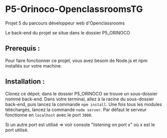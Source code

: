 # P5-Orinoco-OpenclassroomsTG

Projet 5 du parcours développeur web d'Openclassrooms

Le back-end du projet se situe dans le dossier P5_ORINOCO

## Prerequis :
Pour faire fonctionner ce projet, vous avez besoin de Node.js et npm installés sur votre machine.

## Installation :
Clonez ce dépot; dans le dossier P5_ORINOCO se trouve un sous-dossier nommé back-end. Dans votre terminal, allez à la racine du sous-dossier back-end, puis lancez la commande `npm install`. Une fois tous les modules téléchargés, lancez la commande `node server`. Par défaut le serveur fonctionne en `localhost` avec le port `3000`.

Si un autre port est utilisé => voir console "listening on port x" où x est le port utilisé.
